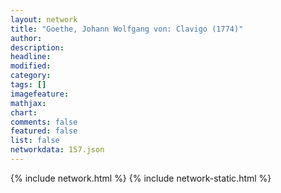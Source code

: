 ```yaml
---
layout: network
title: "Goethe, Johann Wolfgang von: Clavigo (1774)"
author:
description:
headline:
modified:
category:
tags: []
imagefeature: 
mathjax: 
chart: 
comments: false
featured: false
list: false
networkdata: 157.json
---
```

{% include network.html %}
{% include network-static.html %}
